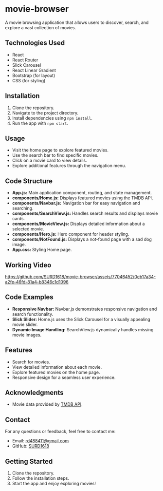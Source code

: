 # movie-browser
A movie browsing application that allows users to discover, search, and explore a vast collection of movies.

## Technologies Used

- React
- React Router
- Slick Carousel
- React Linear Gradient
- Bootstrap (for layout)
- CSS (for styling)

## Installation

1. Clone the repository.
2. Navigate to the project directory.
3. Install dependencies using `npm install`.
4. Run the app with `npm start`.

## Usage

- Visit the home page to explore featured movies.
- Use the search bar to find specific movies.
- Click on a movie card to view details.
- Explore additional features through the navigation menu.

## Code Structure

- **App.js:** Main application component, routing, and state management.
- **components/Home.js:** Displays featured movies using the TMDB API.
- **components/Navbar.js:** Navigation bar for easy navigation and searching.
- **components/SearchView.js:** Handles search results and displays movie cards.
- **components/MovieView.js:** Displays detailed information about a selected movie.
- **components/Hero.js:** Hero component for header styling.
- **components/NotFound.js:** Displays a not-found page with a sad dog image.
- **App.css:** Styling Home page.

## Working Video
https://github.com/SURD1618/movie-browser/assets/77046452/0eb17a34-a2fe-46fd-81a4-b8346c1d1096

## Code Examples

- **Responsive Navbar:** Navbar.js demonstrates responsive navigation and search functionality.
- **Slick Slider:** Home.js uses the Slick Carousel for a visually appealing movie slider.
- **Dynamic Image Handling:** SearchView.js dynamically handles missing movie images.

## Features

- Search for movies.
- View detailed information about each movie.
- Explore featured movies on the home page.
- Responsive design for a seamless user experience.

## Acknowledgments

- Movie data provided by [TMDB API](https://www.themoviedb.org/).

## Contact

For any questions or feedback, feel free to contact me:
- Email: rd488411@gmail.com
- GitHub: [SURD1618](https://github.com/SURD1618)

## Getting Started

1. Clone the repository.
2. Follow the installation steps.
3. Start the app and enjoy exploring movies!


